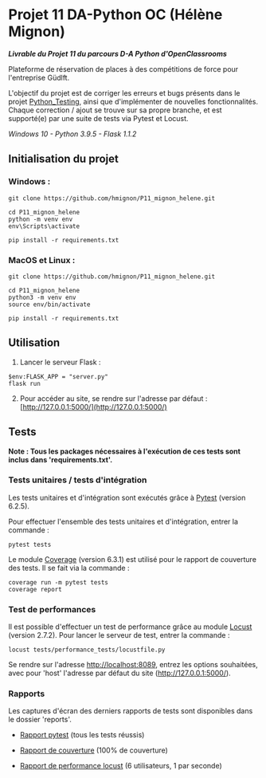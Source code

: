 # Projet 11 DA-Python OC (Hélène Mignon)
***Livrable du Projet 11 du parcours D-A Python d'OpenClassrooms***

Plateforme de réservation de places à des compétitions de force pour l'entreprise Güdlft.

L'objectif du projet est de corriger les erreurs et bugs présents dans le projet 
[Python_Testing](https://github.com/OpenClassrooms-Student-Center/Python_Testing), 
ainsi que d'implémenter de nouvelles fonctionnalités. Chaque correction / ajout se trouve sur sa propre branche, 
et est supporté(e) par une suite de tests via Pytest et Locust.

_Windows 10 - Python 3.9.5 - Flask 1.1.2_

## Initialisation du projet

### Windows :
```
git clone https://github.com/hmignon/P11_mignon_helene.git

cd P11_mignon_helene 
python -m venv env 
env\Scripts\activate

pip install -r requirements.txt
```

### MacOS et Linux :
```
git clone https://github.com/hmignon/P11_mignon_helene.git

cd P11_mignon_helene 
python3 -m venv env 
source env/bin/activate

pip install -r requirements.txt
```


## Utilisation

1. Lancer le serveur Flask :

```
$env:FLASK_APP = "server.py"
flask run
```

2. Pour accéder au site, se rendre sur l'adresse par défaut : [http://127.0.0.1:5000/](http://127.0.0.1:5000/)



## Tests

**Note : Tous les packages nécessaires à l'exécution de ces tests sont inclus dans 'requirements.txt'.**

### Tests unitaires / tests d'intégration

Les tests unitaires et d'intégration sont exécutés grâce à [Pytest](https://docs.pytest.org/en/6.2.x/index.html) (version 6.2.5).

Pour effectuer l'ensemble des tests unitaires et d'intégration, entrer la commande :
```
pytest tests
```
Le module [Coverage](https://coverage.readthedocs.io/en/6.3.1/) (version 6.3.1) est utilisé pour le rapport de couverture des tests.
Il se fait via la commande :
```
coverage run -m pytest tests
coverage report
```

### Test de performances

Il est possible d'effectuer un test de performance grâce au module [Locust](https://locust.io) (version 2.7.2).
Pour lancer le serveur de test, entrer la commande :

```
locust tests/performance_tests/locustfile.py 
```

Se rendre sur l'adresse [http://localhost:8089](http://localhost:8089), entrez les options souhaitées, avec pour 'host' l'adresse par défaut du site (http://127.0.0.1:5000/).


### Rapports

Les captures d'écran des derniers rapports de tests sont disponibles dans le dossier 'reports'.

- [Rapport pytest](reports/pytest_all_tests_passed.png) (tous les tests réussis)

- [Rapport de couverture](reports/coverage_report.png) (100% de couverture)

- [Rapport de performance locust](reports/locust_report.png) (6 utilisateurs, 1 par seconde)
